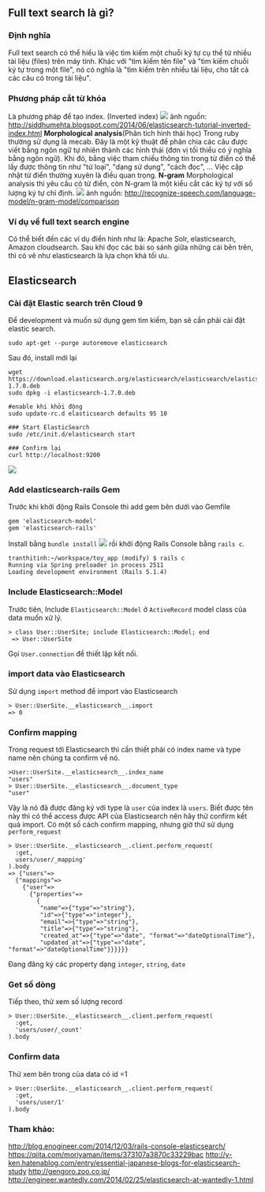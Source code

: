 ## Full text search là gì?
### Định nghĩa
Full text search có thể hiểu là việc tìm kiếm một chuỗi ký tự cụ thể từ nhiều tài liệu (files) trên máy tính. Khác với "tìm kiếm tên file" và "tìm kiếm chuỗi ký tự trong một file", nó có nghĩa là "tìm kiếm trên nhiều tài liệu, cho tất cả các câu có trong tài liệu".
### Phương pháp cắt từ khóa
Là phương pháp để tạo index. (Inverted index)
![](https://images.viblo.asia/a41a3e32-73f0-4d13-b5a2-8d6bc971493d.png)
ảnh nguồn: http://siddhumehta.blogspot.com/2014/06/elasticsearch-tutorial-inverted-index.html
**Morphological analysis**(Phân tích hình thái học)
Trong ruby thường sử dụng là mecab.
Đây là một kỹ thuật để phân chia các câu được viết bằng ngôn ngữ tự nhiên thành các hình thái (đơn vị tối thiểu có ý nghĩa bằng ngôn ngữ). Khi đó, bằng việc tham chiếu thông tin trong từ điển có thể lấy được thông tin như "từ loại", "dạng sử dụng", "cách đọc", ...
Việc cập nhật từ điển thường xuyên là điều quan trọng.
**N-gram**
Morphological analysis thì yêu cầu có từ điển, còn N-gram là một kiểu cắt các ký tự với số lượng ký tự chỉ định.
![](https://images.viblo.asia/a9b95135-2a0e-4758-9dcb-cdca379e366f.png)
ảnh nguồn: http://recognize-speech.com/language-model/n-gram-model/comparison
### Ví dụ về full text search engine
Có thể biết đến các ví dụ điển hình như là: Apache Solr, elasticsearch, Amazon cloudsearch.
Sau khi đọc các bài so sánh giữa những cái bên trên, thì có vẽ như elasticsearch là lựa chọn khá tối ưu.
## Elasticsearch
### Cài đặt Elastic search trên Cloud 9
Để development và muốn sử dụng gem tìm kiếm, bạn sẽ cần phải cài đặt elastic search.
```
sudo apt-get --purge autoremove elasticsearch
```
Sau đó, install mới lại
```
wget https://download.elasticsearch.org/elasticsearch/elasticsearch/elasticsearch-1.7.0.deb
sudo dpkg -i elasticsearch-1.7.0.deb

#enable khi khởi động
sudo update-rc.d elasticsearch defaults 95 10

### Start ElasticSearch 
sudo /etc/init.d/elasticsearch start

### Confirm lại
curl http://localhost:9200
```
![](https://images.viblo.asia/9e86656b-3fd0-4e21-86fb-464b84163d29.png)
###  Add elasticsearch-rails Gem
Trước khi khởi động Rails Console thì add gem bên dưới vào Gemfile
```
gem 'elasticsearch-model'
gem 'elasticsearch-rails'
```
Install bằng `bundle install` 
![](https://images.viblo.asia/788bf501-aa71-4874-92a4-51a591c30293.png)
rồi khởi động Rails Console bằng `rails c`.
```
tranthitinh:~/workspace/toy_app (modify) $ rails c
Running via Spring preloader in process 2511
Loading development environment (Rails 5.1.4)
```
### Include Elasticsearch::Model
Trước tiên, Include `Elasticsearch::Model` ở `ActiveRecord` model class của data muốn xử lý.
```
> class User::UserSite; include Elasticsearch::Model; end
 => User::UserSite
```
Gọi  `User.connection` để thiết lập kết nối.
### import data vào Elasticsearch
Sử dụng `import` method để import vào Elasticsearch
```
> User::UserSite.__elasticsearch__.import
=> 0
```
### Confirm mapping
Trong request tới Elasticsearch thì cần thiết phải có index name và type name nên chúng ta confirm về nó.
```
>User::UserSite.__elasticsearch__.index_name
"users"
> User::UserSite.__elasticsearch__.document_type
"user"
```
Vậy là nó đã được đăng ký với type là `user` của index là `users`.
Biết được tên này thì có thể access được API của Elasticsearch nên hãy thử confirm kết quả import.
Có một số cách confirm mapping, nhưng giờ thử sử dụng `perform_request`
```
> User::UserSite.__elasticsearch__.client.perform_request(
  :get,
  users/user/_mapping'
).body
=> {"users"=>
  {"mappings"=>
    {"user"=>
      {"properties"=>
        {
         "name"=>{"type"=>"string"},
         "id"=>{"type"=>"integer"},
         "email"=>{"type"=>"string"},
         "title"=>{"type"=>"string"},
         "created_at"=>{"type"=>"date", "format"=>"dateOptionalTime"},
         "updated_at"=>{"type"=>"date", "format"=>"dateOptionalTime"}}}}}}
```
Đang đăng ký các property dạng  `integer`, `string`, `date`
### Get số dòng
Tiếp theo, thử xem số lượng record
```
> User::UserSite.__elasticsearch__.client.perform_request(
  :get,
  'users/user/_count'
).body
```
### Confirm data
Thử xem bên trong của data có id =1
```
> User::UserSite.__elasticsearch__.client.perform_request(
  :get,
  'users/user/1'
).body
```

### Tham khảo:
http://blog.enogineer.com/2014/12/03/rails-console-elasticsearch/
https://qiita.com/moriyaman/items/373107a3870c33229bac
http://y-ken.hatenablog.com/entry/essential-japanese-blogs-for-elasticsearch-study
http://gengoro.zoo.co.jp/
http://engineer.wantedly.com/2014/02/25/elasticsearch-at-wantedly-1.html